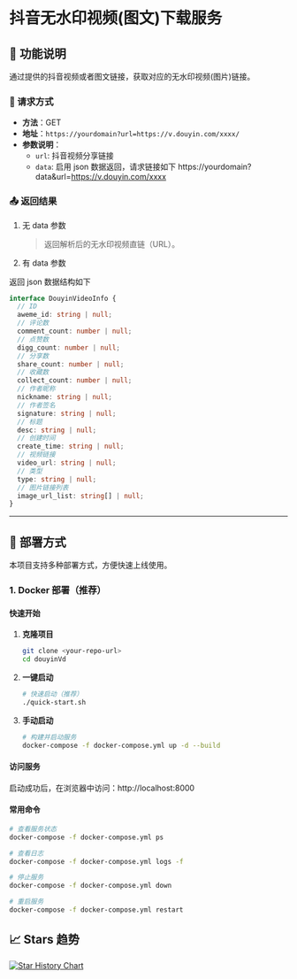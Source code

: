 <!-- @format -->

# 抖音无水印视频(图文)下载服务

## 📌 功能说明

通过提供的抖音视频或者图文链接，获取对应的无水印视频(图片)链接。

### 🔧 请求方式

- **方法**：GET
- **地址**：`https://yourdomain?url=https://v.douyin.com/xxxx/`
- **参数说明**：
  - `url`: 抖音视频分享链接
  - `data`: 启用 json 数据返回，请求链接如下 https://yourdomain?data&url=https://v.douyin.com/xxxx

### 📤 返回结果

1. 无 data 参数

   > 返回解析后的无水印视频直链（URL）。

2. 有 data 参数

返回 json 数据结构如下

```ts
interface DouyinVideoInfo {
  // ID
  aweme_id: string | null;
  // 评论数
  comment_count: number | null;
  // 点赞数
  digg_count: number | null;
  // 分享数
  share_count: number | null;
  // 收藏数
  collect_count: number | null;
  // 作者昵称
  nickname: string | null;
  // 作者签名
  signature: string | null;
  // 标题
  desc: string | null;
  // 创建时间
  create_time: string | null;
  // 视频链接
  video_url: string | null;
  // 类型
  type: string | null;
  // 图片链接列表
  image_url_list: string[] | null;
}
```

---

## 🚀 部署方式

本项目支持多种部署方式，方便快速上线使用。

### 1. Docker 部署（推荐）

#### 快速开始

1. **克隆项目**

   ```bash
   git clone <your-repo-url>
   cd douyinVd
   ```

2. **一键启动**

   ```bash
   # 快速启动（推荐）
   ./quick-start.sh
   ```

3. **手动启动**
   ```bash
   # 构建并启动服务
   docker-compose -f docker-compose.yml up -d --build
   ```

#### 访问服务

启动成功后，在浏览器中访问：http://localhost:8000


#### 常用命令

```bash
# 查看服务状态
docker-compose -f docker-compose.yml ps

# 查看日志
docker-compose -f docker-compose.yml logs -f

# 停止服务
docker-compose -f docker-compose.yml down

# 重启服务
docker-compose -f docker-compose.yml restart
```

## 📈 Stars 趋势

[![Star History Chart](https://api.star-history.com/svg?repos=pwh-pwh/douyinVd&type=Date)](https://star-history.com/#pwh-pwh/douyinVd&Date)
